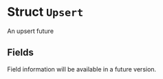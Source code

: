 # Struct `Upsert`

An upsert future

## Fields

Field information will be available in a future version.

